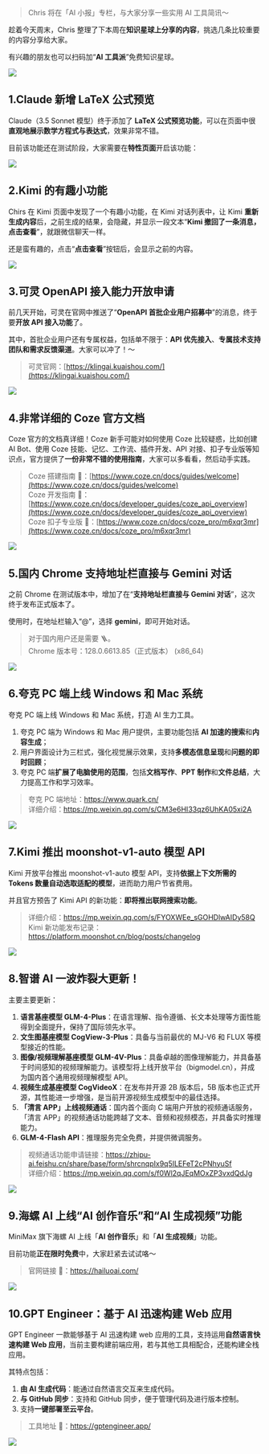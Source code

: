 > Chris 将在「AI 小报」专栏，与大家分享一些实用 AI 工具简讯～

趁着今天周末，Chris 整理了下本周在**知识星球上分享的内容**，挑选几条比较重要的内容分享给大家。

有兴趣的朋友也可以扫码加“**AI 工具派**”免费知识星球。

![](https://cdn.nlark.com/yuque/0/2024/png/186051/1725188182090-327c1c47-9220-4209-b3af-7638cf2d2be1.png#averageHue=%23a1c4ad&clientId=uc80c18f2-ca8b-4&from=paste&height=618&id=uedb5770b&originHeight=618&originWidth=1125&originalType=binary&ratio=1&rotation=0&showTitle=false&size=62617&status=done&style=none&taskId=ub0fcbece-2e9a-4cd8-8416-a983c539283&title=&width=1125)

## 1.Claude 新增 LaTeX 公式预览

Claude（3.5 Sonnet 模型）终于添加了 **LaTeX 公式预览功能**，可以在页面中很**直观地展示数学方程式与表达式**，效果非常不错。

目前该功能还在测试阶段，大家需要在**特性页面**开启该功能：

![](https://cdn.nlark.com/yuque/0/2024/png/186051/1725187059320-b9626032-714d-471e-acf3-fe328b64a431.png#averageHue=%23908f8b&clientId=uc80c18f2-ca8b-4&from=paste&id=u37d38bef&originHeight=1834&originWidth=3360&originalType=url&ratio=1&rotation=0&showTitle=false&status=done&style=none&taskId=u21ee9a75-efb8-451e-af57-24e7f2cbf27&title=)

## 2.Kimi 的有趣小功能

Chirs 在 Kimi 页面中发现了一个有趣小功能，在 Kimi 对话列表中，让 Kimi **重新生成内容**后，之前生成的结果，会隐藏，并显示一段文本“**Kimi 撤回了一条消息， 点击查看**”，就跟微信聊天一样。

还是蛮有趣的，点击“**点击查看**”按钮后，会显示之前的内容。

![](https://cdn.nlark.com/yuque/0/2024/png/186051/1725187272738-ca6f79f3-2ac7-4542-b0e6-05d87c9855e5.png#averageHue=%23b1ebcc&clientId=uc80c18f2-ca8b-4&from=paste&id=u0295be71&originHeight=1612&originWidth=2654&originalType=url&ratio=1&rotation=0&showTitle=false&status=done&style=none&taskId=u123d74a5-7890-4356-90f9-86a85134f74&title=)

## 3.可灵 OpenAPI 接入能力开放申请

前几天开始，可灵在官网中推送了“**OpenAPI 首批企业用户招募中**”的消息，终于要**开放 API 接入功能**了。

其中，首批企业用户还有专属权益，包括单不限于：**API 优先接入**、**专属技术支持团队和需求反馈渠道**。大家可以冲了！～

> 可灵官网：[https://klingai.kuaishou.com/](https://klingai.kuaishou.com/)

![](https://cdn.nlark.com/yuque/0/2024/png/186051/1725187405637-97663d4b-6551-45d7-b23f-548b5da36590.png#averageHue=%23273439&clientId=uc80c18f2-ca8b-4&from=paste&id=uca74b665&originHeight=1998&originWidth=3806&originalType=url&ratio=1&rotation=0&showTitle=false&status=done&style=none&taskId=u05426407-c308-4d9e-bd55-d906e6ec13a&title=)

## 4.非常详细的 Coze 官方文档

Coze 官方的文档真详细！Coze 新手可能对如何使用 Coze 比较疑惑，比如创建 AI Bot、使用 Coze 技能、记忆、工作流、插件开发、API 对接、扣子专业版等知识点，官方提供了**一份非常不错的使用指南**，大家可以多看看，然后动手实践。

> Coze 搭建指南 🔗：[https://www.coze.cn/docs/guides/welcome](https://www.coze.cn/docs/guides/welcome)  
> Coze 开发指南 🔗：[https://www.coze.cn/docs/developer_guides/coze_api_overview](https://www.coze.cn/docs/developer_guides/coze_api_overview)  
> Coze 扣子专业版 🔗：[https://www.coze.cn/docs/coze_pro/m6xqr3mr](https://www.coze.cn/docs/coze_pro/m6xqr3mr)

![](https://cdn.nlark.com/yuque/0/2024/png/186051/1725187502703-2e6e57b6-609e-466f-a2a3-46dc599d0549.png#averageHue=%23fefefe&clientId=uc80c18f2-ca8b-4&from=paste&id=u0c2e6cf8&originHeight=1726&originWidth=3550&originalType=url&ratio=1&rotation=0&showTitle=false&status=done&style=none&taskId=ua19a6c91-b85d-473c-aed2-6fe7e425d47&title=)

## 5.国内 Chrome 支持地址栏直接与 Gemini 对话

之前 Chrome 在测试版本中，增加了在“**支持地址栏直接与 Gemini 对话**”，这次终于发布正式版本了。

使用时，在地址栏输入“@”，选择 **gemini**，即可开始对话。

> 对于国内用户还是需要 🪜。  
> Chrome 版本号：128.0.6613.85（正式版本） (x86_64)

![](https://cdn.nlark.com/yuque/0/2024/png/186051/1725187594483-a82c59db-6d2b-4c5e-b4c9-319022371180.png#averageHue=%23d3af93&clientId=uc80c18f2-ca8b-4&from=paste&id=ub6d874c3&originHeight=1344&originWidth=2320&originalType=url&ratio=1&rotation=0&showTitle=false&status=done&style=none&taskId=uec02b0af-6989-4ec5-906f-111c2b3659c&title=)

## 6.夸克 PC 端上线 Windows 和 Mac 系统

夸克 PC 端上线 Windows 和 Mac 系统，打造 AI 生力工具。

1. 夸克 PC 端为 Windows 和 Mac 用户提供，主要功能包括 **AI 加速的搜索**和**内容生成**；
2. 用户界面设计为三栏式，强化视觉展示效果，支持**多模态信息呈现**和**问题的即时回顾**；
3. 夸克 PC 端**扩展了电脑使用的范围**，包括**文档写作**、**PPT 制作**和**文件总结**，大力提高工作和学习效率。

> 夸克 PC 端地址：https://www.quark.cn/  
> 详细介绍：https://mp.weixin.qq.com/s/CM3e6HI33qz6UhKA05xi2A

![](https://cdn.nlark.com/yuque/0/2024/png/186051/1725187721909-abcfb23f-edad-49bb-b275-8264b2039f96.png#averageHue=%23242429&clientId=uc80c18f2-ca8b-4&from=paste&id=uebae0694&originHeight=685&originWidth=1080&originalType=url&ratio=1&rotation=0&showTitle=false&status=done&style=none&taskId=ucf0a114c-4628-493d-b78f-8c6d65e3143&title=)

## 7.Kimi 推出 moonshot-v1-auto 模型 API

Kimi 开放平台推出 moonshot-v1-auto 模型 API，支持**依据上下文所需的 Tokens 数量自动选取适配的模型**，进而助力用户节省费用。

并且官方预告了 Kimi API 的新功能：**即将推出联网搜索功能**。

> 详细介绍：https://mp.weixin.qq.com/s/FYOXWEe_sGOHDlwAIDy58Q  
> Kimi 新功能发布记录：https://platform.moonshot.cn/blog/posts/changelog

![](https://cdn.nlark.com/yuque/0/2024/png/186051/1725187787805-cc571364-2436-4692-9e9c-c9974a1355e6.png#averageHue=%231c1f24&clientId=uc80c18f2-ca8b-4&from=paste&id=u705b6add&originHeight=1604&originWidth=2804&originalType=url&ratio=1&rotation=0&showTitle=false&status=done&style=none&taskId=u9423d818-ec44-4d53-a579-e30c42cfb1d&title=)

## 8.智谱 AI 一波炸裂大更新！

主要主要更新：

1. **语言基座模型 GLM-4-Plus**：在语言理解、指令遵循、长文本处理等方面性能得到全面提升，保持了国际领先水平。
2. **文生图基座模型 CogView-3-Plus**：具备与当前最优的 MJ-V6 和 FLUX 等模型接近的性能。
3. **图像/视频理解基座模型 GLM-4V-Plus**：具备卓越的图像理解能力，并具备基于时间感知的视频理解能力。该模型将上线开放平台（bigmodel.cn），并成为国内首个通用视频理解模型 API。
4. **视频生成基座模型 CogVideoX**：在发布并开源 2B 版本后，5B 版本也正式开源，其性能进一步增强，是当前开源视频生成模型中的最佳选择。
5. **「清言 APP」上线视频通话**：国内首个面向 C 端用户开放的视频通话服务，「清言 APP」的视频通话功能跨越了文本、音频和视频模态，并具备实时推理能力。
6. **GLM-4-Flash API**：推理服务完全免费，并提供微调服务。

> 视频通话功能申请链接：https://zhipu-ai.feishu.cn/share/base/form/shrcnqpIx9q5ILEFeT2cPNhyuSf  
> 详细介绍：https://mp.weixin.qq.com/s/f0Wl2qJEqMOxZP3vxdQdJg

![](https://cdn.nlark.com/yuque/0/2024/png/186051/1725187900587-9a5c348d-2530-491b-87c9-40ac1af4410b.png#averageHue=%2374e17c&clientId=uc80c18f2-ca8b-4&from=paste&id=u0c492745&originHeight=383&originWidth=900&originalType=url&ratio=1&rotation=0&showTitle=false&status=done&style=none&taskId=u9f2ecf2e-0d24-4fc5-9808-97f9e461af6&title=)

## 9.海螺 AI 上线“AI 创作音乐”和“AI 生成视频”功能

MiniMax 旗下海螺 AI 上线「**AI 创作音乐**」和「**AI 生成视频**」功能。

目前功能**正在限时免费**中，大家赶紧去试试咯～

> 官网链接 🔗：https://hailuoai.com/

![](https://cdn.nlark.com/yuque/0/2024/png/186051/1725187974687-f364cd4b-c64a-423d-96ce-2db1760d1adc.png#averageHue=%23f0f2f4&clientId=uc80c18f2-ca8b-4&from=paste&id=u59e228a0&originHeight=1674&originWidth=3060&originalType=url&ratio=1&rotation=0&showTitle=false&status=done&style=none&taskId=u9df0e7b8-681e-4286-adb1-f657984597c&title=)

## 10.GPT Engineer：基于 AI 迅速构建 Web 应用

GPT Engineer 一款能够基于 AI 迅速构建 web 应用的工具，支持运用**自然语言快速构建 Web 应用**，当前主要构建前端应用，若与其他工具相配合，还能构建全栈应用。

其特点包括：

1. **由 AI 生成代码**：能通过自然语言交互来生成代码。
2. **与 GitHub 同步**：支持和 GitHub 同步，便于管理代码及进行版本控制。
3. 支持**一键部署至云平台**。

> 工具地址 🔗：https://gptengineer.app/

![](https://cdn.nlark.com/yuque/0/2024/png/186051/1725188042810-92c67223-223e-41d7-8da9-c5338f45a8c0.png#averageHue=%230a0a0d&clientId=uc80c18f2-ca8b-4&from=paste&id=u391a7f58&originHeight=1800&originWidth=3538&originalType=url&ratio=1&rotation=0&showTitle=false&status=done&style=none&taskId=u0ea387b1-8e9d-4f21-8185-89a070b3151&title=)
